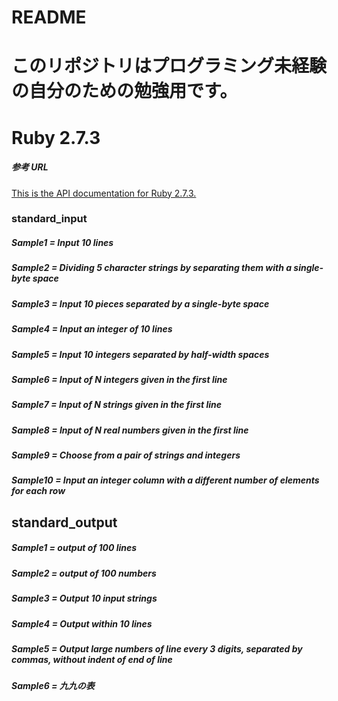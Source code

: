 # README

# このリポジトリはプログラミング未経験の自分のための勉強用です。

# Ruby 2.7.3

##### 参考 URL

[This is the API documentation for Ruby 2.7.3.](https://ruby-doc.org/core-2.7.3/index.html)

### standard_input

##### Sample1 = Input 10 lines

##### Sample2 = Dividing 5 character strings by separating them with a single-byte space

##### Sample3 = Input 10 pieces separated by a single-byte space

##### Sample4 = Input an integer of 10 lines

##### Sample5 = Input 10 integers separated by half-width spaces

##### Sample6 = Input of N integers given in the first line

##### Sample7 = Input of N strings given in the first line

##### Sample8 =  Input of N real numbers given in the first line

##### Sample9 =  Choose from a pair of strings and integers

##### Sample10 =  Input an integer column with a different number of elements for each row

## standard_output

##### Sample1 = output of 100 lines

##### Sample2 = output of 100 numbers

##### Sample3 = Output 10 input strings

##### Sample4 = Output within 10 lines

##### Sample5 = Output large numbers of line every 3 digits, separated by commas, without indent of end of line

##### Sample6 = 九九の表